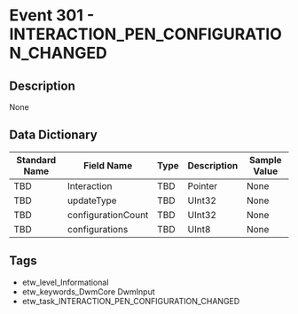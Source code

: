 # Event 301 - INTERACTION_PEN_CONFIGURATION_CHANGED

## Description
None

## Data Dictionary
|Standard Name|Field Name|Type|Description|Sample Value|
|---|---|---|---|---|
|TBD|Interaction|TBD|Pointer|None|None|
|TBD|updateType|TBD|UInt32|None|None|
|TBD|configurationCount|TBD|UInt32|None|None|
|TBD|configurations|TBD|UInt8|None|None|

## Tags
* etw_level_Informational
* etw_keywords_DwmCore DwmInput
* etw_task_INTERACTION_PEN_CONFIGURATION_CHANGED